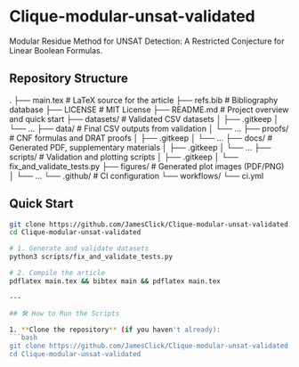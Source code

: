 # Clique-modular-unsat-validated

Modular Residue Method for UNSAT Detection: A Restricted Conjecture for Linear Boolean Formulas.

## Repository Structure

. ├── main.tex              # LaTeX source for the article ├── refs.bib              # Bibliography database ├── LICENSE               # MIT License ├── README.md             # Project overview and quick start ├── datasets/             # Validated CSV datasets │   ├── .gitkeep │   └── ... ├── data/                 # Final CSV outputs from validation │   └── ... ├── proofs/               # CNF formulas and DRAT proofs │   ├── .gitkeep │   └── ... ├── docs/                 # Generated PDF, supplementary materials │   ├── .gitkeep │   └── ... ├── scripts/              # Validation and plotting scripts │   ├── .gitkeep │   └── fix_and_validate_tests.py ├── figures/              # Generated plot images (PDF/PNG) │   └── ... └── .github/              # CI configuration └── workflows/ └── ci.yml

## Quick Start

```bash
git clone https://github.com/JamesClick/Clique-modular-unsat-validated.git
cd Clique-modular-unsat-validated

# 1. Generate and validate datasets
python3 scripts/fix_and_validate_tests.py

# 2. Compile the article
pdflatex main.tex && bibtex main && pdflatex main.tex

---

## 🛠️ How to Run the Scripts

1. **Clone the repository** (if you haven't already):
```bash
git clone https://github.com/JamesClick/Clique-modular-unsat-validated.git
cd Clique-modular-unsat-validated

